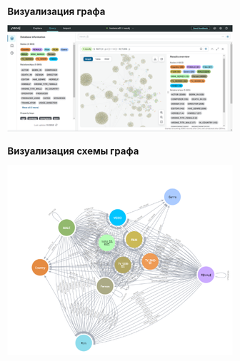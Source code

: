 ## Визуализация графа
<div align="center">
    <img src='screenshots/Визуализация графа.png'/> 
</div>

## Визуализация схемы графа
<div align="center">
    <img src='screenshots/Схема графа.png'/> 
</div>
